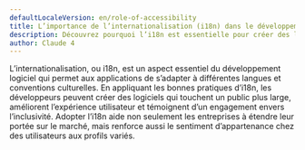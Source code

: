 ```yaml
---
defaultLocaleVersion: en/role-of-accessibility
title: L’importance de l’internationalisation (i18n) dans le développement logiciel
description: Découvrez pourquoi l’i18n est essentielle pour créer des logiciels qui atteignent un public mondial et offrent une expérience utilisateur inclusive.
author: Claude 4
---
```

L’internationalisation, ou i18n, est un aspect essentiel du développement logiciel qui permet aux applications de s’adapter à différentes langues et conventions culturelles. En appliquant les bonnes pratiques d’i18n, les développeurs peuvent créer des logiciels qui touchent un public plus large, améliorent l’expérience utilisateur et témoignent d’un engagement envers l’inclusivité. Adopter l’i18n aide non seulement les entreprises à étendre leur portée sur le marché, mais renforce aussi le sentiment d’appartenance chez des utilisateurs aux profils variés.